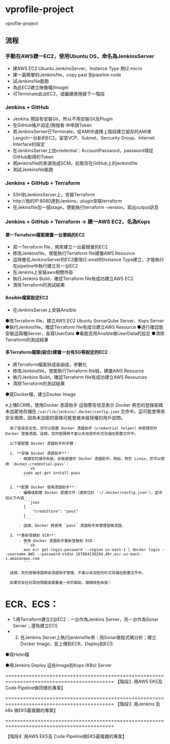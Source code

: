 # vprofile-project
vprofile-project

## 流程
### 手動在AWS建一EC2，使用Ubuntu OS，命名為JenkinsServer
- 建AWS EC2 Ubuntu JenkinsServer，Instance Type 用t2.micro
- 建一最簡單的Jenkinsfile，copy past 到pipeline code
- 試Jenkinsfile能跑
- 為此EC2建立映像檔(Image)
- 可Terminate此台EC2，或繼續使用做下一階段

### Jenkins + GitHub
- Jenkins 預設有安裝Git，所以不用安裝Git及Plugin
- 在GitHub帳戶設定/開發者 中申請Token
- 若JenkinsServer已Terminate，從AMI中選擇上階段建立留存的AMI來Langch一台新的EC2。留意VCP、Subnet、Sercurity Group、Internet Interface的設定
- 在JenkinsServer上加credential：AccountPassword，password填從GitHub取得的Token
- 將jenkinsfile的來源改成SCM，拉取存在GitHub上的jenkinsfile
- 測試Jenkinsfile能跑

### Jenkins + GitHub + Terraform
- SSH到JenkinsServer上，安裝Terraform
- http://我的IP:8080連到Jenkins，plugin安裝terraform
- 在Jekinsfile加一個stage，使能執行terraform -version，寫出output訊息

### Jenkins + GitHub + Terraform -> 建一AWS EC2，名為Kops
#### 單一Terraform檔案建置一台單純的EC2
- 寫一Terraform file，用來建立一台最簡單的EC2
- 修改Jenkinsfile，使能執行Terraform file建置AWS Resource
- 這時擔任JenkinsServer的EC2要用t2.small的Instance Type建立，才能執行在pipeline中執行建立另一台EC2
- 在Jenkins上安裝aws相關外掛
- 執行Jenkins Build，確認Terraform file有成功建立AWS EC2
- 清除Terraform的測試結果

#### Ansible檔案設定EC2
- 在JenkinsServer上安裝Ansible

●改Terraform file，建立AWS EC2 Ubuntu SornarQube Server、Kops Server
●執行Jenkinsfile，確認Terraform file有成功建立AWS Resource
●逐行確認能安裝這兩種Server，各寫UserData
●看能否用Ansible做UserData的設定
●清除Terraform的測試結果

#### 多Terraform檔案(組合)建置一台有SG等設定的EC2
- 將Terraform檔案拆成各組成，參數化
- 修改Jenkinsfile，使能執行Terraform file組，建置AWS Resource
- 執行Jenkins Build，確認Terraform file有成功建立AWS Resources
- 清除Terraform的測試結果



●寫Docker檔，建立Docker Image

※上傳ECR時，使用Docker 憑證助手
      這個警告信息表示 Docker 將您的登錄密碼未加密地存儲在 `/var/lib/jenkins/.docker/config.json` 文件中。這可能會帶來安全風險，因為未加密的密碼可能會被未經授權的用戶訪問。
      
      為了提高安全性，您可以配置 Docker 憑證助手（credential helper）來管理您的 Docker 登錄憑證。這樣，您的密碼將不會以未加密的形式存儲在配置文件中。
      
      以下是配置 Docker 憑證助手的步驟：
      
      1. **安裝 Docker 憑證助手**：
          - 根據您的操作系統，安裝適當的 Docker 憑證助手。例如，對於 Linux，您可以使用 `docker-credential-pass`：
            ```sh
            sudo apt-get install pass
            ```
      
      2. **配置 Docker 使用憑證助手**：
          - 編輯或創建 Docker 配置文件（通常位於 `~/.docker/config.json`），並添加以下內容：
            ```json
            {
                "credsStore": "pass"
            }
            ```
          - 這樣，Docker 將使用 `pass` 憑證助手來管理登錄憑證。
      
      3. **重新登錄到 ECR**：
          - 使用 Docker 憑證助手重新登錄到 ECR：
            ```sh
            aws ecr get-login-password --region us-east-1 | docker login --username AWS --password-stdin 167804136284.dkr.ecr.us-east-1.amazonaws.com
            ```
      
      這樣，您的登錄憑證將由憑證助手管理，不會以未加密的形式存儲在配置文件中。
      
      如果您有任何其他問題或需要進一步的幫助，請隨時告訴我！

# ECR、ECS：
- 1.用Terraform建立2台EC2：一台作為Jenkins Server，另一台作為Sonar Server；還有建立ECS
- 2. 在Jenkins Server上執行jenkinsfile來：用Sonar做程式碼分析；建立Docker Image，並上傳到ECR，Deploy到ECS


●寫Helm檔

●用Jenkins Deploy 這些Image到Kops (K8s) Server

===========================================================================================
【階段2. 用AWS EKS及 Code Pipeline做同樣的專案】



===========================================================================================
【階段3. 用Jenkins 及 k8s 做EKS最複雜的專案】

===========================================================================================

【階段4. 用AWS EKS及 Code Pipeline做EKS最複雜的專案】

